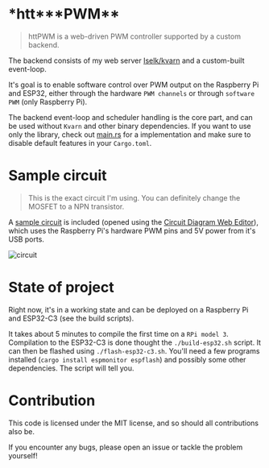 # \*htt**\*PWM**

> httPWM is a web-driven PWM controller supported by a custom backend.

The backend consists of my web server [Iselk/kvarn](https://github.com/Icelk/kvarn)
and a custom-built event-loop.

It's goal is to enable software control over PWM output on the Raspberry Pi and ESP32,
either through the hardware `PWM channels` or through `software PWM` (only Raspberry Pi).

The backend event-loop and scheduler handling is the core part, and can be used without `Kvarn` and other binary dependencies.
If you want to use only the library, check out [main.rs](src/bin/main.rs) for a implementation and make sure to disable default features in your `Cargo.toml`.

# Sample circuit

> This is the exact circuit I'm using. You can definitely change the MOSFET to a NPN transistor.

A [sample circuit](resources/circuit.cddx) is included (opened using the [Circuit Diagram Web Editor](https://www.circuit-diagram.org/editor/)),
which uses the Raspberry Pi's hardware PWM pins and 5V power from it's USB ports.

![circuit](resources/circuit.svg)

# State of project

Right now, it's in a working state and can be deployed on a Raspberry Pi and ESP32-C3 (see the build scripts).

It takes about 5 minutes to compile the first time on a `RPi model 3`.
Compilation to the ESP32-C3 is done thought the `./build-esp32.sh` script. It can then be flashed using `./flash-esp32-c3.sh`.
You'll need a few programs installed (`cargo install espmonitor espflash`) and possibly some other dependencies. The script will tell you.

# Contribution

This code is licensed under the MIT license, and so should all contributions also be.

If you encounter any bugs, please open an issue or tackle the problem yourself!
